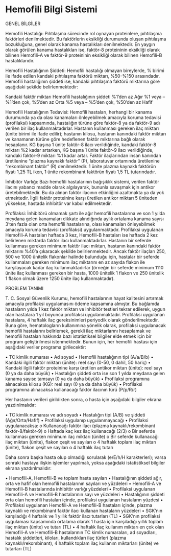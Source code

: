 # Hemofili Bilgi Sistemi

GENEL BİLGİLER

Hemofili Hastalığı: Pıhtılaşma sürecinde rol oynayan proteinlere, pıhtılaşma faktörleri denilmektedir. Bu faktörlerin eksikliği durumunda oluşan pıhtılaşma bozukluğuna, genel olarak kanama hastalıkları denilmektedir. En yaygın olarak görülen kanama hastalıkları ise, faktör-8 proteininin eksikliği olarak bilinen Hemofili-A ve faktör-9 proteininin eksikliği olarak bilinen Hemofili-B hastalıklarıdır.

Hemofili Hastalığının Şiddeti: Hemofili hastalığı olmayan bireylerde, % birimi ile ifade edilen kandaki pıhtılaşma faktörü miktarı, %50-%150 arasındadır. Hemofili hastalığının şiddeti ise, kandaki pıhtılaşma faktörü miktarına göre aşağıdaki şekilde belirlenmektedir:

Kandaki faktör miktarı	Hemofili hastalığının şiddeti
%1’den az	Ağır
%1 veya – %1’den çok, %5’den az	Orta
%5 veya – %5’den çok, %50’den az	Hafif

Hemofili Hastalığının Tedavisi: Hemofili hastaları, herhangi bir kanama durumunda ya da olası kanamaları önleyebilmek amacıyla koruma tedavisi (profilaksi) kapsamında, hastalığın türüne göre faktör-8 ya da faktör-9 adı verilen bir ilaç kullanmaktadırlar. Hastanın kullanması gereken ilaç miktarı (ünite birimi ile ifade edilir); hastanın kilosu, hastanın kanındaki faktör miktarı ve kanamanın türüne göre hedeflenen faktör miktarına bağlı olarak hesaplanır. KG başına 1 ünite faktör-8 ilacı verildiğinde, kandaki faktör-8 miktarı %2 kadar artarken, KG başına 1 ünite faktör-9 ilacı verildiğinde, kandaki faktör-9 miktarı %1 kadar artar. Faktör ilaçlarından insan kanından üretilenine “plazma kaynaklı faktör” (P), laboratuvar ortamında üretilenine “rekombinant faktör” (R) denilmektedir. 1 ünite plazma kaynaklı faktörün fiyatı 1,25 TL iken, 1 ünite rekombinant faktörün fiyatı 1,5 TL tutarındadır.

İnhibitör Varlığı: Bazı hemofili hastalarının bağışıklık sistemi, verilen faktör ilacını yabancı madde olarak algılayarak, bununla savaşmak için antikor üretebilmektedir. Bu da alınan faktör ilacının etkinliğini azaltmakta ya da yok etmektedir. İlgili faktör proteinine karşı üretilen antikor miktarı 5 üniteden yüksekse, hastada inhibitör var kabul edilmektedir.

Profilaksi: İnhibitörü olmamak şartı ile ağır hemofili hastalarına ve son 1 yılda meydana gelen kanamaları dikkate alındığında aylık ortalama kanama sayısı 3’ten fazla olan orta hemofili hastalarına, olası kanamaları önleyebilmek amacıyla koruma tedavisi (profilaksi) uygulanmaktadır. Profilaksi uygulanan Hemofili-A hastaları haftada 3 kez, Hemofili-B hastaları ise haftada 2 kez belirlenen miktarda faktör ilacı kullanmaktadırlar. Hastanın bir seferde kullanması gereken minimum  faktör ilacı miktarı, hastanın kanındaki faktör miktarını
%40’a çıkaracak şekilde belirlenmektedir. Ancak faktör ilaçları 250, 500 ve 1000 ünitelik flakonlar halinde bulunduğu için, hastalar bir seferde kullanmaları gereken minimum ilaç miktarını en az sayıda flakon ile karşılayacak kadar ilaç kullanmaktadırlar (örneğin bir seferde
minimum 1110 ünite ilaç kullanması gereken bir hasta, 1000 ünitelik 1 flakon ve 250 ünitelik 1 flakon olmak üzere 1250 ünite ilaç kullanmaktadır).

PROBLEM TANIMI

T.	C. Sosyal Güvenlik Kurumu, hemofili hastalarının hayat kalitesini artırmak amacıyla profilaksi uygulamasını ödeme kapsamına almıştır. Bu bağlamda hastaların yılda 1 kez faktör miktarı ve inhibitör testleri tekrar edilerek, uygun olan hastalara 1 yıl boyunca profilaksi uygulanmaktadır. Profilaksi uygulanan hastalara, 4 haftalık ilaç gereksinimleri periyodik olarak gönderilmektedir. Buna göre, hematologların kullanımına yönelik olarak, profilaksi uygulanacak hemofili hastalarını belirlemek, gerekli ilaç miktarlarını hesaplamak ve hemofili hastaları hakkında bazı istatistiksel bilgiler elde etmek için bir program geliştirilmesi istenmektedir. Bunun için, her hemofili hastası için aşağıdaki veriler programa girilecektir:

•	TC kimlik numarası
•	Ad soyad
•	Hemofili hastalığının tipi (A/a/B/b)
•	Kandaki ilgili faktör miktarı (ünite): reel sayı (0-50, 0 dahil, 50 hariç)
•	Kandaki ilgili faktör proteinine karşı üretilen antikor miktarı (ünite): reel sayı (0 ya da daha büyük)
•	Hastalığın şiddeti orta ise son 1 yılda meydana gelen kanama sayısı: tamsayı (0 ya da daha büyük)
•	Profilaksi programına alınacaksa kilosu (KG): reel sayı (0 ya da daha büyük)
•	Profilaksi programına alınacaksa kullanacağı faktör ilacının türü (P/p/R/r)

Her hastanın verileri girildikten sonra, o hasta için aşağıdaki bilgiler ekrana yazdırılmalıdır:

•	TC kimlik numarası ve adı soyadı
•	Hastalığın tipi (A/B) ve şiddeti (Ağır/Orta/Hafif)
•	Profilaksi uygulanıp uygulanmayacağı
•	Profilaksi uygulanacaksa:
o	Kullanacağı faktör ilacı (plazma kaynaklı/rekombinant faktör-8/faktör-9)
o	Haftada kaç kez ilaç kullanacağı (2/3)
o	Bir seferde kullanması gereken minimum ilaç miktarı (ünite)
o	Bir seferde kullanacağı ilaç miktarı (ünite), flakon çeşit ve sayıları
o	4 haftalık toplam ilaç miktarı (ünite), flakon çeşit ve sayıları
o	4 haftalık ilaç tutarı

Daha sonra başka hasta olup olmadığı sorularak (e/E/h/H karakterleri); varsa sonraki hastaya ilişkin işlemler yapılmalı, yoksa aşağıdaki istatistiksel bilgiler ekrana yazdırılmalıdır:

•	Hemofili-A, Hemofili-B ve toplam hasta sayıları
•	Hastalığının şiddeti ağır, orta ve hafif olan hemofili hastalarının sayıları ve yüzdeleri
•	Hemofili-A ve Hemofili-B hastalarında inhibitör varlığı yüzdeleri
•	Profilaksi uygulanan Hemofili-A ve Hemofili-B hastalarının sayı ve yüzdeleri
•	Hastalığının şiddeti orta olan hemofili hastaları içinde, profilaksi uygulanan hastaların yüzdesi
•	Profilaksi uygulanan Hemofili-A ve Hemofili-B hastaları içinde, plazma kaynaklı ve rekombinant faktör ilacı kullanan hastaların yüzdeleri
•	SGK’nın karşıladığı 4 haftalık ve 1 yıllık faktör ilacı tutarları (TL)
•	SGK’nın profilaksi uygulaması kapsamında ortalama olarak 1 hasta için karşıladığı yıllık toplam ilaç miktarı (ünite) ve tutarı (TL)
•	4 haftalık ilaç kullanım miktarı en çok olan Hemofili-A ve Hemofili-B hastalarının TC kimlik numaraları, ad soyadları, hastalık şiddetleri, kiloları, kullandıkları ilaç türleri (plazma kaynaklı/rekombinant), 4 haftalık toplam ilaç kullanım miktarları (ünite) ve tutarları (TL)



